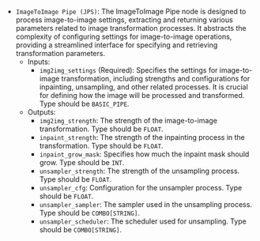 - `ImageToImage Pipe (JPS)`: The ImageToImage Pipe node is designed to process image-to-image settings, extracting and returning various parameters related to image transformation processes. It abstracts the complexity of configuring settings for image-to-image operations, providing a streamlined interface for specifying and retrieving transformation parameters.
    - Inputs:
        - `img2img_settings` (Required): Specifies the settings for image-to-image transformation, including strengths and configurations for inpainting, unsampling, and other related processes. It is crucial for defining how the image will be processed and transformed. Type should be `BASIC_PIPE`.
    - Outputs:
        - `img2img_strength`: The strength of the image-to-image transformation. Type should be `FLOAT`.
        - `inpaint_strength`: The strength of the inpainting process in the transformation. Type should be `FLOAT`.
        - `inpaint_grow_mask`: Specifies how much the inpaint mask should grow. Type should be `INT`.
        - `unsampler_strength`: The strength of the unsampling process. Type should be `FLOAT`.
        - `unsampler_cfg`: Configuration for the unsampler process. Type should be `FLOAT`.
        - `unsampler_sampler`: The sampler used in the unsampling process. Type should be `COMBO[STRING]`.
        - `unsampler_scheduler`: The scheduler used for unsampling. Type should be `COMBO[STRING]`.
